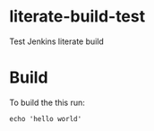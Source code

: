 # literate-build-test

Test Jenkins literate build

# Build

To build the this run:

    echo 'hello world'


